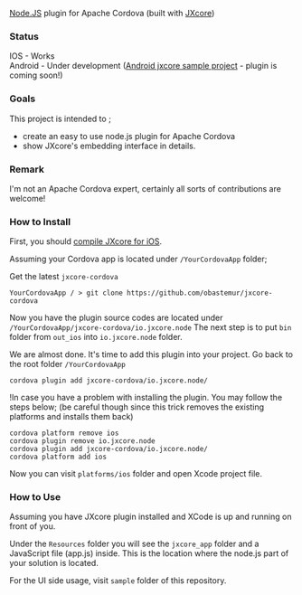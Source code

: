 [Node.JS](https://nodejs.org) plugin for Apache Cordova (built with [JXcore](https://github.com/jxcore/jxcore))

### Status

IOS - Works  
Android - Under development ([Android jxcore sample project](https://github.com/obastemur/jxcore-android-basics) - plugin is coming soon!)


### Goals
This project is intended to ;
 - create an easy to use node.js plugin for Apache Cordova
 - show JXcore's embedding interface in details.


### Remark
I'm not an Apache Cordova expert, certainly all sorts of contributions are welcome!

### How to Install

First, you should [compile JXcore for iOS](https://github.com/jxcore/jxcore/blob/master/doc/iOS_Compile.md).

Assuming your Cordova app is located under `/YourCordovaApp` folder;

Get the latest `jxcore-cordova`

```
YourCordovaApp / > git clone https://github.com/obastemur/jxcore-cordova
```

Now you have the plugin source codes are located under `/YourCordovaApp/jxcore-cordova/io.jxcore.node`
The next step is to put `bin` folder from `out_ios` into `io.jxcore.node` folder.

We are almost done. It's time to add this plugin into your project. Go back to the root folder `/YourCordovaApp`

```
cordova plugin add jxcore-cordova/io.jxcore.node/
```

!In case you have a problem with installing the plugin. You may follow the steps below;
(be careful though since this trick removes the existing platforms and installs them back)

```
cordova platform remove ios
cordova plugin remove io.jxcore.node
cordova plugin add jxcore-cordova/io.jxcore.node/
cordova platform add ios
```

Now you can visit `platforms/ios` folder and open Xcode project file.


### How to Use

Assuming you have JXcore plugin installed and XCode is up and running on front of you.

Under the `Resources` folder you will see the `jxcore_app` folder and a JavaScript file (app.js) inside.
This is the location where the node.js part of your solution is located.

For the UI side usage, visit `sample` folder of this repository.
